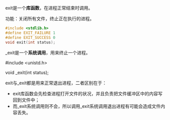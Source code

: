 exit是一个**库函数**，在进程正常结束时调用。

功能：关闭所有文件，终止正在执行的进程。

```c
#include <stdlib.h>
#define EXIT_FAILURE 1
#define EXIT_SUCCESS 0
void exit(int status);
```

_exit是一个**系统调用**，用来终止一个进程。

#include <unistd.h>

void _exit(int status);

exit与_exit都是用来正常退出进程，二者区别在于：

- exit库函数会先检查进程打开文件的状况，并且负责把文件缓冲区中的内容写回到文件中；
- 而_exit系统调用则不会，所以调用\_exit系统调用退出进程有可能会造成文件内容丢失。